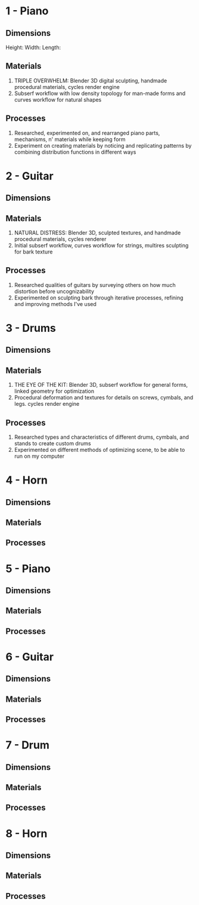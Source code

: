 # 1 - Piano
## Dimensions
Height:
Width:
Length:

## Materials
1. TRIPLE OVERWHELM: Blender 3D digital sculpting, handmade procedural materials, cycles render engine
2. Subserf workflow with low density topology for man-made forms and curves workflow for natural shapes

## Processes
1. Researched, experimented on, and rearranged piano parts, mechanisms, n' materials while keeping form
2. Experiment on creating materials by noticing and replicating patterns by combining distribution functions in different ways

# 2 - Guitar
## Dimensions

## Materials
1. NATURAL DISTRESS: Blender 3D, sculpted textures, and handmade procedural materials, cycles renderer
2. Initial subserf workflow, curves workflow for strings, multires sculpting for bark texture

## Processes
1. Researched qualities of guitars by surveying others on how much distortion before uncognizability
2. Experimented on sculpting bark through iterative processes, refining and improving methods I've used


# 3 - Drums
## Dimensions

## Materials
1. THE EYE OF THE KIT: Blender 3D, subserf workflow for general forms, linked geometry for optimization
2. Procedural deformation and textures for details on screws, cymbals, and legs. cycles render engine

## Processes
1. Researched types and characteristics of different drums, cymbals, and stands to create custom drums
2. Experimented on different methods of optimizing scene, to be able to run on my computer

# 4 - Horn
## Dimensions

## Materials

## Processes

# 5 - Piano
## Dimensions

## Materials

## Processes

# 6 - Guitar
## Dimensions

## Materials

## Processes

# 7 - Drum
## Dimensions

## Materials

## Processes

# 8 - Horn
## Dimensions

## Materials

## Processes
